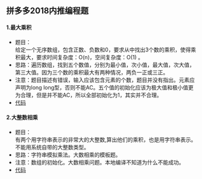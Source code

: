 拼多多2018内推编程题
----
#### 1.最大乘积
* 题目：<br>
给定一个无序数组，包含正数、负数和0，要求从中找出3个数的乘积，使得乘积最大，要求时间复杂度：O(n)，空间复杂度：O(1) 。
* 思路：遍历数组，找到五个数值，分别为最小值，次小值，最大值，次大值，第三大值。因为三个数的乘积最大有两种情况，两负一正或三正。
* 注意：题目描述有错误，输入应该包含元素的个数，题目并没有指出。元素应声明为long long型，否则不能AC。五个值的初始化应该为极大值和极小值更为合理，但是并不能AC，所以全部初始化为1，其实并不合理。
* [代码](https://github.com/Tramac/NewCoder/blob/master/PinDuoDuo2018/maxMultiply.cpp)
#### 2.大整数相乘
* 题目：<br>
有两个用字符串表示的非常大的大整数,算出他们的乘积，也是用字符串表示。不能用系统自带的大整数类型。
* 思路：字符串模拟乘法。大数相乘的模板题。
* 注意：数组的初始化。大数相乘问题。本地编译不知道为什么不能成功。
* [代码](https://github.com/Tramac/NewCoder/blob/master/PinDuoDuo2018/BigNumberMultiply.cpp)

